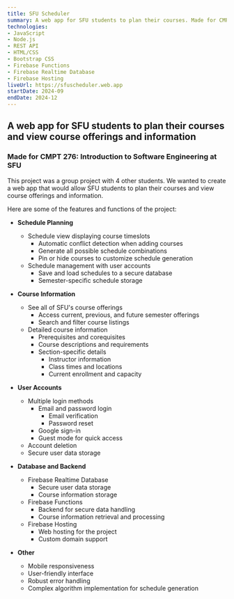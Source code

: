 ```yaml
---
title: SFU Scheduler
summary: A web app for SFU students to plan their courses. Made for CMPT 276 at SFU.
technologies:
- JavaScript
- Node.js
- REST API
- HTML/CSS
- Bootstrap CSS
- Firebase Functions
- Firebase Realtime Database
- Firebase Hosting
liveUrl: https://sfuscheduler.web.app
startDate: 2024-09
endDate: 2024-12
---
```


## A web app for SFU students to plan their courses and view course offerings and information

### Made for CMPT 276: Introduction to Software Engineering at SFU

This project was a group project with 4 other students. We wanted to create a web app that would allow SFU students to plan their courses and view course offerings and information.

Here are some of the features and functions of the project:

- **Schedule Planning**
  - Schedule view displaying course timeslots
    - Automatic conflict detection when adding courses
    - Generate all possible schedule combinations
    - Pin or hide courses to customize schedule generation
  - Schedule management with user accounts
    - Save and load schedules to a secure database
    - Semester-specific schedule storage

- **Course Information**
  - See all of SFU's course offerings
    - Access current, previous, and future semester offerings
    - Search and filter course listings
  - Detailed course information
    - Prerequisites and corequisites
    - Course descriptions and requirements
    - Section-specific details
      - Instructor information
      - Class times and locations
      - Current enrollment and capacity
- **User Accounts**
  - Multiple login methods
    - Email and password login
      - Email verification
      - Password reset
    - Google sign-in
    - Guest mode for quick access
  - Account deletion
  - Secure user data storage
- **Database and Backend**
  - Firebase Realtime Database
    - Secure user data storage
    - Course information storage
  - Firebase Functions
    - Backend for secure data handling
    - Course information retrieval and processing
  - Firebase Hosting
    - Web hosting for the project
    - Custom domain support
- **Other**
  - Mobile responsiveness
  - User-friendly interface
  - Robust error handling
  - Complex algorithm implementation for schedule generation
  